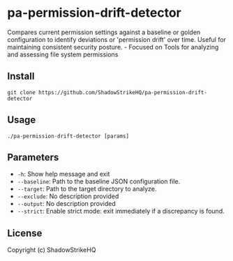 # pa-permission-drift-detector
Compares current permission settings against a baseline or golden configuration to identify deviations or 'permission drift' over time. Useful for maintaining consistent security posture. - Focused on Tools for analyzing and assessing file system permissions

## Install
`git clone https://github.com/ShadowStrikeHQ/pa-permission-drift-detector`

## Usage
`./pa-permission-drift-detector [params]`

## Parameters
- `-h`: Show help message and exit
- `--baseline`: Path to the baseline JSON configuration file.
- `--target`: Path to the target directory to analyze.
- `--exclude`: No description provided
- `--output`: No description provided
- `--strict`: Enable strict mode: exit immediately if a discrepancy is found.

## License
Copyright (c) ShadowStrikeHQ
